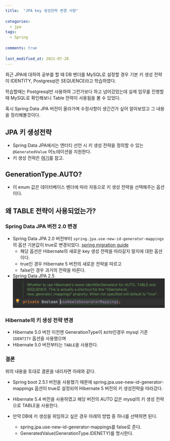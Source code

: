 ```yaml
---
title:  "JPA key 생성전략 변경 사항"

categories:
  - jpa
tags:
  - Spring

comments: true

last_modified_at: 2021-07-28
---
```


최근 JPA에 대하여 공부를 할 때 DB 벤더를 MySQL로 설정할 경우 기본 키 생성 전략이 IDENTITY, Postgresql은 SEQUENCE라고 학습하였다.

학습할때는 Postgresql만 사용하여 그런가보다 하고 넘어갔었는데 실제 업무를 진행할때 MySQL로 확인해보니 Table 전략이 사용됨을 볼 수 있었다.

혹시 Spring Data JPA 버전이 올라가며 수정사항이 생긴건가 싶어 알아보았고 그 내용을 정리해볼것이다.

## JPA 키 생성전략
* Spring Data JPA에서는 엔터티 선언 시 키 생성 전략을 정의할 수 있는 `@GeneratedValue` 어노테이션을 지원한다.
* 키 생성 전략은 [여기](/스프링-데이터-jpa/JPA2-entity_type_mapping/)를 참고.

## GenerationType.AUTO?
* 이 enum 값은 데이터베이스 벤더에 따라 자동으로 키 생성 전략을 선택해주는 옵션이다.

## 왜 TABLE 전략이 사용되었는가?

### Spring Data JPA 버전 2.0 변경
* Spring Data JPA 2.0 버전부터 `spring.jpa.use-new-id-generator-mappings`의 옵션 기본값이 true로 변경되었다. [spring migration guide](https://github.com/spring-projects/spring-boot/wiki/Spring-Boot-2.0-Migration-Guide#id-generator)
  * 해당 옵션은 Hibernate의 새로운 key 생성 전략을 따라갈지 말지에 대한 옵션이다.
  * true인 경우 Hibernate 5 버전의 새로운 전략을 따르고
  * false인 경우 과거의 전략을 따른다.
* Spring Data JPA 2.5
![1](/assets/images/hibernateUseNewIdGeneratorMappings.png)

### Hibernate의 키 생성 전략 변경
* Hibernate 5.0 버전 이전엔 GenerationType이 `AUTO`인경우 mysql 기준 `IDENTITY` 옵션을 사용했으며
* Hibernate 5.0 버전부터는 `TABLE`을 사용한다.

### 결론
위의 내용을 토대로 결론을 내리자면 아래와 같다.
* Spring boot 2.5.1 버전을 사용했기 때문에 spring.jpa.use-new-id-generator-mappings 옵션이 true로 설정되어 Hibernate 5 버전의 키 생성전략을 따라갔다.
* Hibernate 5.4 버전을 사용하였고 해당 버전의 AUTO 값은 mysql의 키 생성 전략으로 TABLE을 사용한다.

* 만약 DB에 키 생성을 위임하고 싶은 경우 아래의 방법 중 하나를 선택하면 된다.
  * spring.jpa.use-new-id-generator-mappings를 false로 준다.
  * GeneratedValue(GenerationType.IDENETY)를 명시한다.
